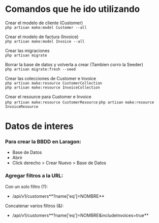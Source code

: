 # Comandos que he ido utilizando

Crear el modelo de cliente (Customer)  
`php artisan make:model Customer --all`  

Crear el modelo de factura (Invoice)  
`php artisan make:model Invoice --all`  

Crear las migraciones  
`php artisan migrate`  

Borrar la base de datos y volverla a crear (Tambien corro la Seeder)  
`php artisan migrate:fresh --seed`  

Crear las colecciones de Customer e Invoice  
`php artisan make:resource CustomerCollection`  
`php artisan make:resource InvoiceCollection`  

Crear el resource para Customer e Invoice  
`php artisan make:resource CustomerResource`
`php artisan make:resource InvoiceResource`

# Datos de interes

### Para crear la BBDD en Laragon:  
- Base de Datos
- Abrir
- Click derecho > Crear Nuevo > Base de Datos

### Agregar filtros a la URL:  
Con un solo filtro (?):  
- /api/v1/customers**?name['eq']=NOMBRE**  

Concatenar varios filtros (&):
- /api/v1/customers**?name['eq']=NOMBRE&includeInvoices=true**




